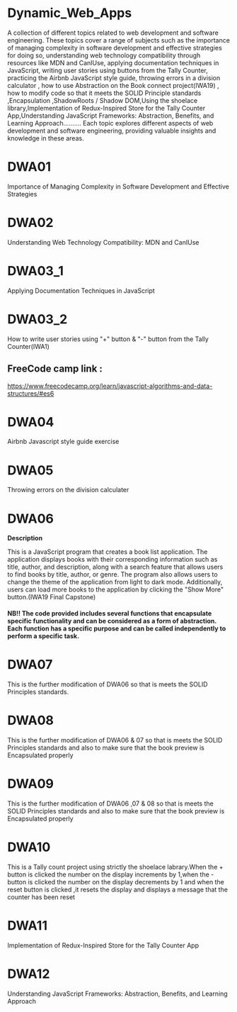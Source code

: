 # Dynamic_Web_Apps

 A collection of different topics related to web development and software engineering. These topics cover a range of subjects such as the importance of managing complexity in software development and effective strategies for doing so, understanding web technology compatibility through resources like MDN and CanIUse, applying documentation techniques in JavaScript, writing user stories using buttons from the Tally Counter, practicing the Airbnb JavaScript style guide, throwing errors in a division calculator , how to use Abstraction on the Book connect project(IWA19) , how to modify code so that it meets the SOLID Principle standards ,Encapsulation ,ShadowRoots / Shadow DOM,Using the shoelace library,Implementation of Redux-Inspired Store for the Tally Counter App,Understanding JavaScript Frameworks: Abstraction, Benefits, and Learning Approach.......... Each topic explores different aspects of web development and software engineering, providing valuable insights and knowledge in these areas.

# DWA01
Importance of Managing Complexity in Software Development and Effective Strategies

# DWA02
Understanding Web Technology Compatibility: MDN and CanIUse

# DWA03_1
Applying Documentation Techniques in JavaScript
# DWA03_2
How to write user stories using "+" button & "-" button from the Tally Counter(IWA1)

## FreeCode camp link :
 https://www.freecodecamp.org/learn/javascript-algorithms-and-data-structures/#es6

# DWA04
Airbnb Javascript style guide exercise

# DWA05
Throwing errors on the division calculater

# DWA06

**Description**

This is  a JavaScript program that creates a book list application. The application displays books with their corresponding information such as title, author, and description, along with a search feature that allows users to find books by title, author, or genre. The program also allows users to change the theme of the application from light to dark mode. Additionally, users can load more books to the application by clicking the "Show More" button.(IWA19 Final Capstone)

####  NB!! The code provided includes several functions that encapsulate specific functionality and can be considered as a form of abstraction. Each function has a specific purpose and can be called independently to perform a specific task.

# DWA07

This is the further modification of DWA06 so that is meets the SOLID Principles standards.

# DWA08

This is the further modification of DWA06 & 07 so that is meets the SOLID Principles standards and also to make sure that the book preview is Encapsulated properly

# DWA09

This is the further modification of DWA06 ,07 & 08  so that is meets the SOLID Principles standards and also to make sure that the book preview is Encapsulated properly

# DWA10 

This is a Tally count project using strictly the shoelace labrary.When the + button is clicked the number on the display increments by 1,when the - button is clicked the number on the display decrements by 1 and when the reset button is clicked ,it resets the display and displays a message that the counter has been reset

# DWA11

Implementation of Redux-Inspired Store for the Tally Counter App

# DWA12

Understanding JavaScript Frameworks: Abstraction, Benefits, and Learning Approach